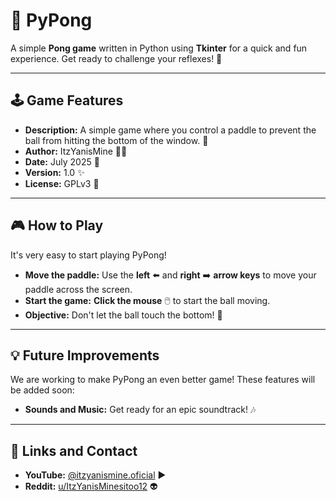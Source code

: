 # 🏓 PyPong

A simple **Pong game** written in Python using **Tkinter** for a quick and fun experience. Get ready to challenge your reflexes! 🚀

---

## 🕹️ Game Features

* **Description:** A simple game where you control a paddle to prevent the ball from hitting the bottom of the window. 🧱
* **Author:** ItzYanisMine 🧑‍💻
* **Date:** July 2025 📅
* **Version:** 1.0 ✨
* **License:** GPLv3 📜

---

## 🎮 How to Play

It's very easy to start playing PyPong!

* **Move the paddle:** Use the **left** ⬅️ and **right** ➡️ **arrow keys** to move your paddle across the screen.
* **Start the game:** **Click the mouse** 🖱️ to start the ball moving.
* **Objective:** Don't let the ball touch the bottom! 🚫

---

## 💡 Future Improvements

We are working to make PyPong an even better game! These features will be added soon:

* **Sounds and Music:** Get ready for an epic soundtrack! 🎶

---

## 🔗 Links and Contact

* **YouTube:** [@itzyanismine.oficial](https://www.youtube.com/@itzyanismine.oficial) ▶️
* **Reddit:** [u/ItzYanisMinesitoo12](https://www.reddit.com/user/ItzYanisMinesitoo12/) 👽
